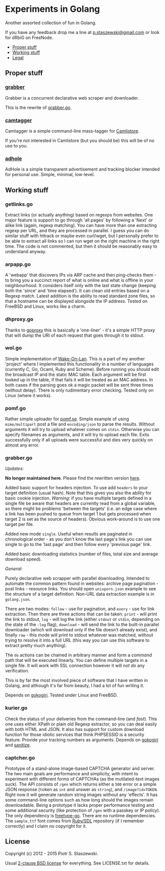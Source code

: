 # Experiments in Golang

Another assorted collection of fun in Golang.

If you have any feedback drop me a line at p.staszewski@gmail.com or look for 
dRbiG on FreeNode.

* [Proper stuff](#proper-stuff)
* [Working stuff](#working-stuff)
* [Legal](#license)

Proper stuff
------------

### [grabber](https://github.com/drbig/grabber)

Grabber is a concurrent declarative web scraper and downloader.

This is the rewrite of [grabber.go](#grabbergo).

### [camtagger](https://github.com/drbig/camtagger)

Camtagger is a simple command-line mass-tagger for 
[Camlistore](https://camlistore.org/).

If you're not interested in Camlistore (but you should be) this will be of no 
use to you.

### [adhole](https://github.com/drbig/adhole)

AdHole is a simple transparent advertisement and tracking blocker intended for 
personal use. Simple, minimal, low-level.

Working stuff
-------------

### getlinks.go

Extract links (or actually anything) based on regexps from websites. One major 
feature is support to go through 'all pages' by following a 'Next' or alike 
link (again, regexp matching). You can have more than one extracting regexp per 
URL, and they are processed in parallel. I guess you can do similar stuff with 
httrack or maybe even curl/wget, but I personally prefer to be able to extract 
all links so I can run wget on the right machine in the right time. The code is 
not commented, but then it should be reasonably easy to understand anyway.

### arpapp.go

A 'webapp' that discovers IPs via ARP cache and then ping-checks them - to 
bring you a succinct report of what is online and what is offline in your 
neighbourhood. It considers itself only with the last state change (keeping 
both the 'since' and 'time elapsed'). It can clean old entries based on a 
Regexp match. Latest addition is the ability to read standard zone files, so 
that a hostname can be displayed alongside the IP address. Tested on FreeBSD 
and Linux, works like a charm.

### dhproxy.go

Thanks to [goproxy](https://github.com/elazarl/goproxy) this is basically a 
'one-liner' - it's a simple HTTP proxy that will dump the URI of each request 
that goes through it to stdout.

### wol.go

Simple implementation of 
[Wake-On-Lan](http://en.wikipedia.org/wiki/Wake-on-LAN). This is a part of my 
another 'project' where I implemented this functionality in a number of 
languages (currently C, Go, Ocaml, Ruby and Scheme). Before running you should 
edit the broadcast IP and the static MAC table. Each argument will be first 
looked up in the table, if that fails it will be treated as an MAC address. In 
both cases if the parsing goes ok a magic packet will be sent three times 
(without delay). There is only rudimentary error checking. Tested only on Linux 
(where it works).

### pomf.go

Rather simple uploader for [pomf.se](http://pomf.se). Simple example of using 
`mime/multipart` post a file and `encoding/json` to parse the results. Without 
arguments it will try to upload whatever comes on `stdin`. Otherwise you can 
specify filenames as arguments, and it will try to upload each file. Exits 
successfully only if all uploads were successful and dies very quickly on 
almost any error.

### grabber.go

*Updates:*

**No longer maintained here**. Please find the rewritten version 
[here](https://github.com/drbig/grabber).

Added basic support for headers injection. To use add `headers` to your 
target definition (usual hash). Note that this gives you also the ability 
for basic cookie injection. *Warning:* if you have multiple targets defined 
in a single file be aware that headers are currently read from a global 
variable, so there might be problems 'between the targets' (i.e. an edge 
case where a link has been pushed to queue from target 1 but gets processed 
when target 2 is set as the source of headers). Obvious work-around is to 
use one target per file.

Added new mode `single`. Useful when results are paginated in chronological 
order - as you don't know the last page's link you can use single to go to 
the 'last page' and then follow every 'previous page' link.

Added basic downloading statistics (number of files, total size and average 
download speed).

*General:*

Purely declarative web scrapper with parallel downloading. Intended to automate 
the common pattern found in websites: archive page pagination - post links - 
resource links. You should open `unixporn.json` example to see the structure of 
a target definition. Non-URL data extraction example is in `golang.json`.

There are two modes: `follow` - use for pagination, and `every` - use for link 
extraction. Then there are three actions that can be taken: `print` - will 
print the link to stdout, `log` - will log the link (either `stdout` or 
`stdin`, depending on the state of the `-log` flag), `download` - will send 
the link to the built-in parallel downloader (which will download only if the 
file doesn't already exist), and finally `raw` - this mode will print to stdout 
whatever was matched, without trying to resolve it into a full URL (this way 
you can use this software to extract pretty much anything).

The `do` actions can be chained in arbitrary manner and form a *command* path 
that will be executed linearly. You can define multiple targets in a single 
file. It will work with SSL connection however it will *not do* any 
verification.

This is by far the most involved piece of software that I have written in 
Golang, and although it's far from beauty, I had a lot of fun writing it.

Depends on [gokogiri](https://github.com/moovweb/gokogiri). Tested under Linux 
and FreeBSD.

### kurier.go

Check the status of your deliveries from the command-line (and *fast*). This 
one uses either XPath or plain old Regexp extractor, so you can deal easily 
with both HTML and JSON. It also has support for custom download function
for those idiotic services that think PHPSESSID is a security feature.
Provide your tracking numbers as arguments. Depends on 
[gokogiri](https://github.com/moovweb/gokogiri) and 
[sanitize](https://github.com/kennygrant/sanitize).

### captcher.go

Prototype of a stand-alone image-based CAPTCHA generator and server. The two 
main goals are performance and simplicity, with intent to experiment with 
different forms of CAPTCHAs (as the mutilated-text images suck). The API 
consists of `/gen` which returns either a `500` error or a simple JSON 
response (`t`oken as `int` and `a`nswer as `string`), and `/image?id=TOKEN`. 
Right now it will generate random string images without any 'effects'. 
It has some command-line options such as how long should the images remain 
downloadable. Being a prototype it lacks proper performance testing and some 
additional security (like protection of `/gen` with a passkey or IP policy).
The only dependency is [freetype-go](https://code.google.com/p/freetype-go/). 
There are no runtime dependencies. The `sample.ttf` font comes from 
[Ruby/SDL](https://github.com/ohai/rubysdl) repository (if I remember 
correctly) and I claim no copyright for it.

License
-------

Copyright (c) 2012 - 2015 Piotr S. Staszewski.

Usual [2-clause BSD license](http://opensource.org/licenses/BSD-2-Clause) for 
everything. See LICENSE.txt for details.
